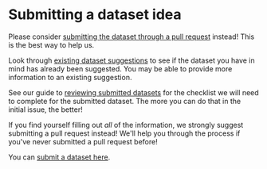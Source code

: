 # Submitting a dataset idea

Please consider [submitting the dataset through a pull request](pr_instructions.md) instead! This is the best way to help us.

Look through [existing dataset suggestions](https://github.com/rfordatascience/tidytuesday/issues?q=is%3Aopen+is%3Aissue+label%3Adataset) to see if the dataset you have in mind has already been suggested. You may be able to provide more information to an existing suggestion.

See our guide to [reviewing submitted datasets](dataset_review.md) for the checklist we will need to complete for the submitted dataset. The more you can do that in the initial issue, the better!

If you find yourself filling out *all* of the information, we strongly suggest submitting a pull request instead! We'll help you through the process if you've never submitted a pull request before!

You can [submit a dataset here](https://github.com/rfordatascience/tidytuesday/issues/new?assignees=&labels=dataset&projects=&template=dataset_template.md).
